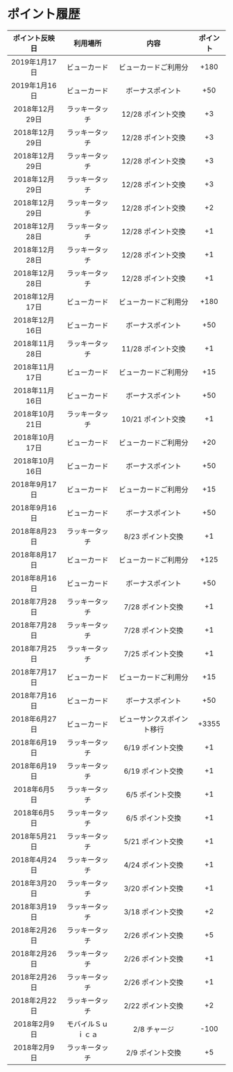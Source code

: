 # ポイント履歴

|ポイント反映日|利用場所|内容|ポイント|
|:-:|:-:|:-:|:-:|
|2019年1月17日|ビューカード|ビューカードご利用分|+180|
|2019年1月16日|ビューカード|ボーナスポイント|+50|
|2018年12月29日|ラッキータッチ|12/28 ポイント交換|+3|
|2018年12月29日|ラッキータッチ|12/28 ポイント交換|+3|
|2018年12月29日|ラッキータッチ|12/28 ポイント交換|+3|
|2018年12月29日|ラッキータッチ|12/28 ポイント交換|+3|
|2018年12月29日|ラッキータッチ|12/28 ポイント交換|+2|
|2018年12月28日|ラッキータッチ|12/28 ポイント交換|+1|
|2018年12月28日|ラッキータッチ|12/28 ポイント交換|+1|
|2018年12月28日|ラッキータッチ|12/28 ポイント交換|+1|
|2018年12月17日|ビューカード|ビューカードご利用分|+180|
|2018年12月16日|ビューカード|ボーナスポイント|+50|
|2018年11月28日|ラッキータッチ|11/28 ポイント交換|+1|
|2018年11月17日|ビューカード|ビューカードご利用分|+15|
|2018年11月16日|ビューカード|ボーナスポイント|+50|
|2018年10月21日|ラッキータッチ|10/21 ポイント交換|+1|
|2018年10月17日|ビューカード|ビューカードご利用分|+20|
|2018年10月16日|ビューカード|ボーナスポイント|+50|
|2018年9月17日|ビューカード|ビューカードご利用分|+15|
|2018年9月16日|ビューカード|ボーナスポイント|+50|
|2018年8月23日|ラッキータッチ|8/23 ポイント交換|+1|
|2018年8月17日|ビューカード|ビューカードご利用分|+125|
|2018年8月16日|ビューカード|ボーナスポイント|+50|
|2018年7月28日|ラッキータッチ|7/28 ポイント交換|+1|
|2018年7月28日|ラッキータッチ|7/28 ポイント交換|+1|
|2018年7月25日|ラッキータッチ|7/25 ポイント交換|+1|
|2018年7月17日|ビューカード|ビューカードご利用分|+15|
|2018年7月16日|ビューカード|ボーナスポイント|+50|
|2018年6月27日|ビューカード|ビューサンクスポイント移行|+3355|
|2018年6月19日|ラッキータッチ|6/19 ポイント交換|+1|
|2018年6月19日|ラッキータッチ|6/19 ポイント交換|+1|
|2018年6月5日|ラッキータッチ|6/5 ポイント交換|+1|
|2018年6月5日|ラッキータッチ|6/5 ポイント交換|+1|
|2018年5月21日|ラッキータッチ|5/21 ポイント交換|+1|
|2018年4月24日|ラッキータッチ|4/24 ポイント交換|+1|
|2018年3月20日|ラッキータッチ|3/20 ポイント交換|+1|
|2018年3月19日|ラッキータッチ|3/18 ポイント交換|+2|
|2018年2月26日|ラッキータッチ|2/26 ポイント交換|+5|
|2018年2月26日|ラッキータッチ|2/26 ポイント交換|+1|
|2018年2月26日|ラッキータッチ|2/26 ポイント交換|+1|
|2018年2月22日|ラッキータッチ|2/22 ポイント交換|+2|
|2018年2月9日|モバイルＳｕｉｃａ|2/8 チャージ|-100|
|2018年2月9日|ラッキータッチ|2/9 ポイント交換|+5|

<!-- jQuery && tablesorter -->
<script src="https://ajax.googleapis.com/ajax/libs/jquery/2.1.4/jquery.min.js"></script>
<script src="https://cdnjs.cloudflare.com/ajax/libs/jquery.tablesorter/2.23.3/js/jquery.tablesorter.js"></script>
<script src="../js/tablesort.js"></script>
